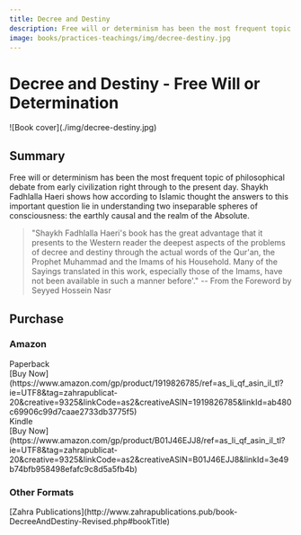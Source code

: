 ```yaml
---
title: Decree and Destiny
description: Free will or determinism has been the most frequent topic of philosophical debate from early civilization right through to the present day. Shaykh Haeri here discusses the Islamic understanding of this most critical issue.
image: books/practices-teachings/img/decree-destiny.jpg
---
```


# Decree and Destiny - Free Will or Determination

<div markdown="1" class="cover-image">
![Book cover](./img/decree-destiny.jpg)
</div>

## Summary

Free will or determinism has been the most frequent topic of philosophical debate from early civilization right through to the present day. Shaykh Fadhlalla Haeri shows how according to Islamic thought the answers to this important question lie in understanding two inseparable spheres of consciousness: the earthly causal and the realm of the Absolute.

> "Shaykh Fadhlalla Haeri's book has the great advantage that it presents to the Western reader the deepest aspects of the problems of decree and destiny through the actual words of the Qur'an, the Prophet Muhammad and the Imams of his Household. Many of the Sayings translated in this work, especially those of the Imams, have not been available in such a manner before'." -- From the Foreword by Seyyed Hossein Nasr

## Purchase

### Amazon

<div class="center-text">Paperback</div>

<div markdown="3" class="purchase-link">
[Buy Now](https://www.amazon.com/gp/product/1919826785/ref=as_li_qf_asin_il_tl?ie=UTF8&tag=zahrapublicat-20&creative=9325&linkCode=as2&creativeASIN=1919826785&linkId=ab480c69906c99d7caae2733db3775f5)
</div>

<div class="center-text">Kindle</div>

<div markdown="3" class="purchase-link">
[Buy Now](https://www.amazon.com/gp/product/B01J46EJJ8/ref=as_li_qf_asin_il_tl?ie=UTF8&tag=zahrapublicat-20&creative=9325&linkCode=as2&creativeASIN=B01J46EJJ8&linkId=3e49b74bfb958498efafc9c8d5a5fb4b)
</div>

### Other Formats

<div markdown="3" class="purchase-link">
[Zahra Publications](http://www.zahrapublications.pub/book-DecreeAndDestiny-Revised.php#bookTitle)
</div>

